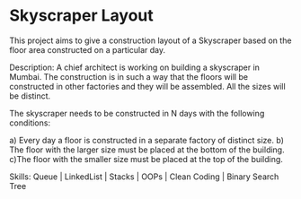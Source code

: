 # Skyscraper Layout
This project aims to give a construction layout of a Skyscraper based on the floor area constructed 
on a particular day.

Description: A chief architect is working on building a skyscraper in Mumbai. The construction is in 
such a way that the floors will be constructed in other factories and they will be assembled. All the 
sizes will be distinct.

The skyscraper needs to be constructed in N days with the following conditions:

a) Every day a floor is constructed in a separate factory of distinct size.
 b) The floor with the larger size must be placed at the bottom of the building.
 c)The floor with the smaller size must be placed at the top of the building.
 
 Skills: Queue | LinkedList | Stacks | OOPs | Clean Coding | Binary Search Tree

